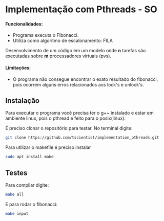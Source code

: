#  Implementação com Pthreads - SO


#### Funcionalidades:

- Programa executa o Fibonacci.
- Utiliza como algoritmo de escalonamento: FILA

Desenvolvimento de um código em um modelo onde **n** tarefas são executadas sobre **m** processadores virtuais (pvs).

#### Limitações:
- O programa não consegue encontrar o exato resultado do fibonacci, pois ocorrem alguns erros relacionados aos lock's e unlock's.

## Instalação

Para executar o programa você precisa ter o g++ instalado e estar em ambiente linux, pois o pthread é feito para o posix(linux).

É preciso clonar o repositório para testar. No terminal digite: 

```sh
git clone https://github.com/tscientist/implementation_pthreads.git
```
Para utilizar o makefile é preciso instalar 
```sh
sudo apt install make
```

## Testes

Para compilar digite: 

```sh
make all
```

E para rodar o fibonacci: 

```sh
make input
```


